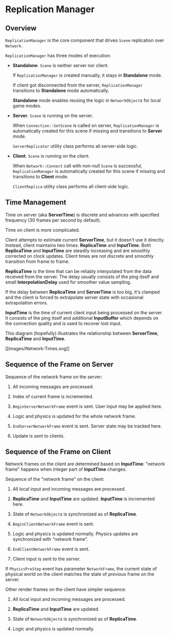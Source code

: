 # Replication Manager

## Overview

`ReplicationManager` is the core component that drives `Scene` replication over `Network`.

`ReplicationManager` has three modes of execution:

* **Standalone**. `Scene` is neither server nor client.

  If `ReplicationManager` is created manually, it stays in **Standalone** mode.

  If client got disconnected from the server, `ReplicationManager` transitions to **Standalone** mode automatically.

  **Standalone** mode enables reusing the logic in `NetworkObject`s for local game modes.

* **Server**. `Scene` is running on the server.

  When `Connection::SetScene` is called on server, `ReplicationManager` is automatically created for this scene if missing and transitions to **Server** mode.

  `ServerReplicator` utility class performs all server-side logic.

* **Client**. `Scene` is running on the client.

  When `Network::Connect` call with non-null `Scene` is successful, `ReplicationManager` is automatically created for this scene if missing and transitions to **Client** mode.

  `ClientReplica` utility class performs all client-side logic.

## Time Management

Time on server (aka **ServerTime**) is discrete and advances with specified frequency (30 frames per second by default).

Time on client is more complicated.

Client attempts to estimate current **ServerTime**, but it doesn't use it directly.
Instead, client maintains two times: **ReplicaTime** and **InputTime**.
Both **ReplicaTime** and **InputTime** are steadily increasing and are smoothly corrected on clock updates. Client times are not discrete and smoothly transition from frame to frame.

**ReplicaTime** is the time that can be reliably interpolated from the data received from the server.
The delay usually consists of the ping itself and small **InterpolationDelay** used for smoother value sampling.

If the delay between **ReplicaTime** and **ServerTime** is too big, it's clamped and the client is forced to extrapolate server state with occasional extrapolation errors.

**InputTime** is the time of current client input being processed on the server.
It consists of the ping itself and additional **InputBuffer** which depends on the connection quality and is used to recover lost input.

This diagram (hopefully) illustrates the relationship between **ServerTime**, **ReplicaTime** and **InputTime**.

[[images/Network-Times.svg]]

## Sequence of the Frame on Server

Sequence of the network frame on the server:

1. All incoming messages are processed.

1. Index of current frame is incremented.

1. `BeginServerNetworkFrame` event is sent. User input may be applied here.

1. Logic and physics is updated for the whole network frame.

1. `EndServerNetworkFrame` event is sent. Server state may be tracked here.

1. Update is sent to clients.

## Sequence of the Frame on Client

Network frames on the client are determined based on **InputTime**: "network frame" happens when integer part of **InputTime** changes.

Sequence of the "network frame" on the client:

1. All local input and incoming messages are processed.

1. **ReplicaTime** and **InputTime** are updated. **InputTime** is incremented here.

1. State of `NetworkObject`s is synchronized as of **ReplicaTime**.

1. `BeginClientNetworkFrame` event is sent.

1. Logic and physics is updated normally. Physics updates are synchronized with "network frame".

1. `EndClientNetworkFrame` event is sent.

1. Client input is sent to the server.

If `PhysicsPreStep` event has parameter `NetworkFrame`, the current state of physical world on the client matches the state of *previous* frame on the server.

Other render frames on the client have simpler sequence:

1. All local input and incoming messages are processed.

1. **ReplicaTime** and **InputTime** are updated.

1. State of `NetworkObject`s is synchronized as of **ReplicaTime**.

1. Logic and physics is updated normally.
